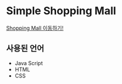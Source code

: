 # Simple Shopping Mall
[Shopping Mall 이동하기!](https://confident-meninsky-4fdf1e.netlify.app)

## 사용된 언어
- Java Script
- HTML
- CSS
